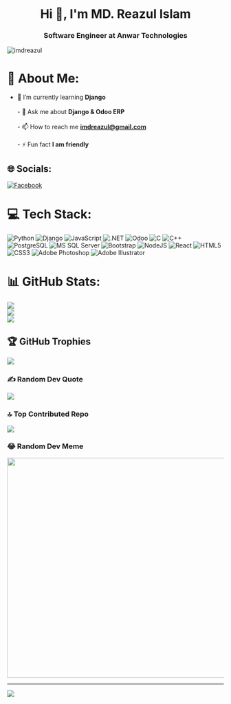 <h1 align="center">Hi 👋, I'm MD. Reazul Islam</h1>
<h3 align="center">Software Engineer at Anwar Technologies</h3>

<p align="left"> <img src="https://komarev.com/ghpvc/?username=imdreazul&label=Profile%20views&color=0e75b6&style=flat" alt="imdreazul" /> </p>

# 💫 About Me:
- 🌱 I’m currently learning **Django**<br><br>- 💬 Ask me about **Django & Odoo ERP**<br><br>- 📫 How to reach me **imdreazul@gmail.com**<br><br>- ⚡ Fun fact **I am friendly**


## 🌐 Socials:
[![Facebook](https://img.shields.io/badge/Facebook-%231877F2.svg?logo=Facebook&logoColor=white)](https://www.facebook.com/people/Md-Reazul-Islam/pfbid0pHyTB4YqyMdKLiaf3rr7jGHXe97K2dRd9pkjaSbiBMBnraVQ74vEgJGPToAeuAECl/?mibextid=ZbWKwL) 

# 💻 Tech Stack:
![Python](https://img.shields.io/badge/python-3670A0?style=for-the-badge&logo=python&logoColor=ffdd54) ![Django](https://img.shields.io/badge/django-%23092E20.svg?style=for-the-badge&logo=django&logoColor=white) ![JavaScript](https://img.shields.io/badge/javascript-%23323330.svg?style=for-the-badge&logo=javascript&logoColor=%23F7DF1E) ![.NET](https://img.shields.io/badge/.NET-512BD4?style=for-the-badge&logo=dotnet&logoColor=white) ![Odoo](https://img.shields.io/badge/Odoo-714B67?style=for-the-badge&logo=odoo&logoColor=white) ![C](https://img.shields.io/badge/c-%2300599C.svg?style=for-the-badge&logo=c&logoColor=white) ![C++](https://img.shields.io/badge/c++-%2300599C.svg?style=for-the-badge&logo=c%2B%2B&logoColor=white) ![PostgreSQL](https://img.shields.io/badge/PostgreSQL-316192?style=for-the-badge&logo=postgresql&logoColor=white) ![MS SQL Server](https://img.shields.io/badge/MS_SQL_Server-CC2927?style=for-the-badge&logo=microsoftsqlserver&logoColor=white) ![Bootstrap](https://img.shields.io/badge/bootstrap-%23563D7C.svg?style=for-the-badge&logo=bootstrap&logoColor=white) ![NodeJS](https://img.shields.io/badge/node.js-6DA55F?style=for-the-badge&logo=node.js&logoColor=white) ![React](https://img.shields.io/badge/react-%2320232a.svg?style=for-the-badge&logo=react&logoColor=%2361DAFB) ![HTML5](https://img.shields.io/badge/html5-%23E34F26.svg?style=for-the-badge&logo=html5&logoColor=white) ![CSS3](https://img.shields.io/badge/css3-%231572B6.svg?style=for-the-badge&logo=css3&logoColor=white) ![Adobe Photoshop](https://img.shields.io/badge/adobephotoshop-%2331A8FF.svg?style=for-the-badge&logo=adobephotoshop&logoColor=white) ![Adobe Illustrator](https://img.shields.io/badge/adobeillustrator-%23FF9A00.svg?style=for-the-badge&logo=adobeillustrator&logoColor=white) 
# 📊 GitHub Stats:
![](https://github-readme-stats.vercel.app/api?username=imdreazul&theme=dark&hide_border=false&include_all_commits=true&count_private=true)<br/>
![](https://github-readme-streak-stats.herokuapp.com/?user=imdreazul&theme=dark&hide_border=false)<br/>
![](https://github-readme-stats.vercel.app/api/top-langs/?username=imdreazul&theme=dark&hide_border=false&include_all_commits=true&count_private=true&layout=compact)

## 🏆 GitHub Trophies
![](https://github-profile-trophy.vercel.app/?username=imdreazul&theme=radical&no-frame=false&no-bg=true&margin-w=4)

### ✍️ Random Dev Quote
![](https://quotes-github-readme.vercel.app/api?type=horizontal&theme=radical)

### 🔝 Top Contributed Repo
![](https://github-contributor-stats.vercel.app/api?username=imdreazul&limit=5&theme=dark&combine_all_yearly_contributions=true)

### 😂 Random Dev Meme
<img src="https://rm.up.railway.app/" width="512px"/>

---
[![](https://visitcount.itsvg.in/api?id=imdreazul&icon=0&color=0)](https://visitcount.itsvg.in)

<!-- Proudly created with GPRM ( https://gprm.itsvg.in ) -->
